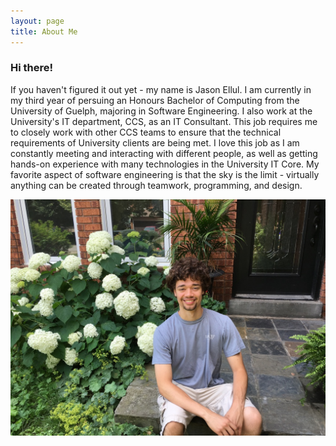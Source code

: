 ```yaml
---
layout: page
title: About Me
---
```



<div class="uk-card uk-card-default uk-card-small uk-card-body">
    <h3 class="uk-card-title">Hi there!</h3>
    <p>If you haven't figured it out yet - my name is Jason Ellul. I am currently in my third year of persuing an Honours Bachelor of Computing from the University of Guelph, majoring in Software Engineering. I also work at the University's IT department, CCS, as an IT Consultant. This job requires me to closely work with other CCS teams to ensure that the technical requirements of University clients are being met. I love this job as I am constantly meeting and interacting with different people, as well as getting hands-on experience with many technologies in the University IT Core. My favorite aspect of software engineering is that the sky is the limit - virtually anything can be created through teamwork, programming, and design.</p>
    <div class="uk-card-media-bottom uk-height-large uk-cover-container">
        <div class="uk-cover" style="width: 100%;">
            <img src="https://raw.githubusercontent.com/JasonEllul/JasonEllul.github.io/master/public/images/me.jpg" alt="Picture of Me">
        </div>
    </div>    
</div>
